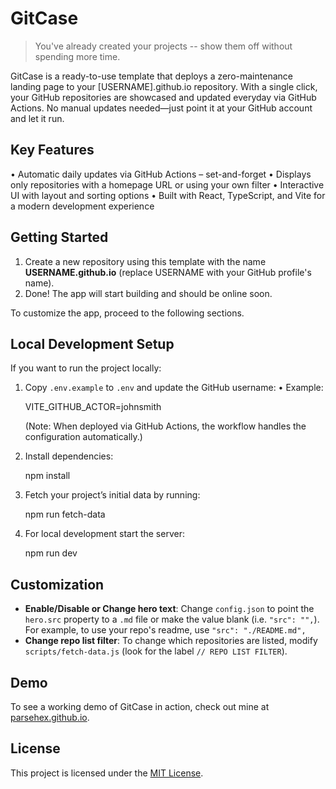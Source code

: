 # GitCase

> You've already created your projects -- show them off without spending more time.

GitCase is a ready-to-use template that deploys a zero-maintenance landing page to your [USERNAME].github.io repository. With a single click, your GitHub repositories are showcased and updated everyday via GitHub Actions. No manual updates needed—just point it at your GitHub account and let it run.

## Key Features

• Automatic daily updates via GitHub Actions – set-and-forget
• Displays only repositories with a homepage URL or using your own filter
• Interactive UI with layout and sorting options
• Built with React, TypeScript, and Vite for a modern development experience

## Getting Started

1. Create a new repository using this template with the name **USERNAME.github.io** (replace USERNAME with your GitHub profile's name).
2. Done! The app will start building and should be online soon.

To customize the app, proceed to the following sections.

## Local Development Setup

If you want to run the project locally:

1. Copy `.env.example` to `.env` and update the GitHub username:
   • Example:

   VITE_GITHUB_ACTOR=johnsmith

   (Note: When deployed via GitHub Actions, the workflow handles the configuration automatically.)

2. Install dependencies:

   npm install

3. Fetch your project’s initial data by running:

   npm run fetch-data

4. For local development start the server:

   npm run dev

## Customization

- **Enable/Disable or Change hero text**: Change `config.json` to point the `hero.src` property to a `.md` file or make the value blank (i.e. `"src": "",`). For example, to use your repo's readme, use `"src": "./README.md",`
- **Change repo list filter**: To change which repositories are listed, modify `scripts/fetch-data.js` (look for the label `// REPO LIST FILTER`).

## Demo

To see a working demo of GitCase in action, check out mine at [parsehex.github.io](https://parsehex.github.io/).

## License

This project is licensed under the [MIT License](LICENSE).
